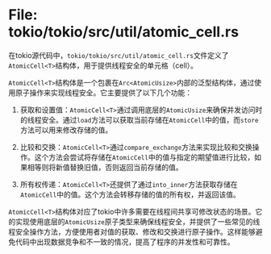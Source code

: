 # File: tokio/tokio/src/util/atomic_cell.rs

在tokio源代码中，`tokio/tokio/src/util/atomic_cell.rs`文件定义了`AtomicCell<T>`结构体，用于提供线程安全的单元格（cell）。

`AtomicCell<T>`结构体是一个包裹在`Arc<AtomicUsize>`内部的泛型结构体，通过使用原子操作来实现线程安全。它主要提供了以下几个功能：

1. 获取和设置值：`AtomicCell<T>`通过调用底层的`AtomicUsize`来确保并发访问时的线程安全。通过`load`方法可以获取当前存储在`AtomicCell`中的值，而`store`方法可以用来修改存储的值。

2. 比较和交换：`AtomicCell<T>`通过`compare_exchange`方法来实现比较和交换操作。这个方法会尝试将存储在`AtomicCell`中的值与指定的期望值进行比较，如果相等则将新值替换旧值，否则返回当前存储的值。

3. 所有权传递：`AtomicCell<T>`还提供了通过`into_inner`方法获取存储在`AtomicCell`中的值。这个方法会转移存储的值的所有权，并返回该值。

`AtomicCell<T>`结构体对应了tokio中许多需要在线程间共享可修改状态的场景。它的实现使用底层的`AtomicUsize`原子类型来确保线程安全，并提供了一些常见的线程安全操作方法，方便使用者对值的获取、修改和交换进行原子操作。这样能够避免代码中出现数据竞争和不一致的情况，提高了程序的并发性和可靠性。


